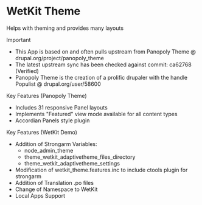 WetKit Theme
==============
Helps with theming and provides many layouts

Important
* This App is based on and often pulls upstream from Panopoly Theme @ drupal.org/project/panopoly_theme
* The latest upstream sync has been checked against commit: ca62768 (Verified)
* Panopoly Theme is the creation of a prolific drupaler with the handle Populist @ drupal.org/user/58600

Key Features (Panopoly Theme)
* Includes 31 responsive Panel layouts
* Implements "Featured" view mode available for all content types
* Accordian Panels style plugin

Key Features (WetKit Demo)
* Addition of Strongarm Variables:
    - node_admin_theme
    - theme_wetkit_adaptivetheme_files_directory
    - theme_wetkit_adaptivetheme_settings
* Modification of wetkit_theme.features.inc to include ctools plugin for strongarm
* Addition of Translation .po files
* Change of Namespace to WetKit
* Local Apps Support